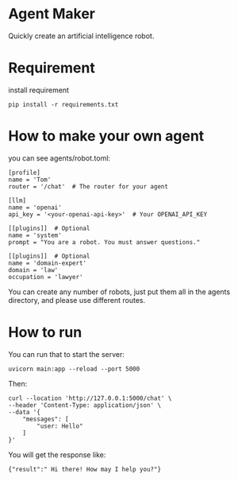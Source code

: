 # Agent Maker
Quickly create an artificial intelligence robot.

# Requirement
install requirement
```
pip install -r requirements.txt
```

# How to make your own agent

you can see agents/robot.toml:

```
[profile]
name = 'Tom'
router = '/chat'  # The router for your agent

[llm]
name = 'openai'
api_key = '<your-openai-api-key>'  # Your OPENAI_API_KEY

[[plugins]]  # Optional
name = 'system'
prompt = "You are a robot. You must answer questions."

[[plugins]]  # Optional
name = 'domain-expert'
domain = 'law'
occupation = 'lawyer'

```

You can create any number of robots, just put them all in the agents directory, and please use different routes.


# How to run

You can run that to start the server:
```
uvicorn main:app --reload --port 5000
```

Then:

```
curl --location 'http://127.0.0.1:5000/chat' \
--header 'Content-Type: application/json' \
--data '{
    "messages": [
        "user: Hello"
    ]
}'
```

You will get the response like:
```
{"result":" Hi there! How may I help you?"}
```
